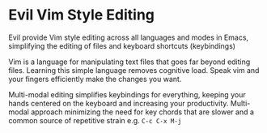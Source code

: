 # Evil Vim Style Editing

Evil provide Vim style editing across all languages and modes in Emacs, simplifying the editing of files and keyboard shortcuts (keybindings)

Vim is a language for manipulating text files that goes far beyond editing files.  Learning this simple language removes cognitive load.  Speak vim and your fingers efficiently make the changes you want.

Multi-modal editing simplifies keybindings for everything, keeping your hands centered on the keyboard and increasing your productivity.  Multi-modal approach minimizing the need for  key chords that are slower and a common source of repetitive strain e.g. `C-c C-x M-j`
